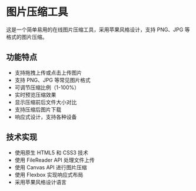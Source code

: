 # 图片压缩工具

这是一个简单易用的在线图片压缩工具，采用苹果风格设计，支持 PNG、JPG 等格式的图片压缩。

## 功能特点

- 支持拖拽上传或点击上传图片
- 支持 PNG、JPG 等常见图片格式
- 可调节压缩比例（1-100%）
- 实时预览压缩效果
- 显示压缩前后文件大小对比
- 支持压缩后图片下载
- 响应式设计，支持各种设备

## 技术实现

- 使用原生 HTML5 和 CSS3 技术
- 使用 FileReader API 处理文件上传
- 使用 Canvas API 进行图片压缩
- 使用 Flexbox 实现响应式布局
- 采用苹果风格设计语言 
